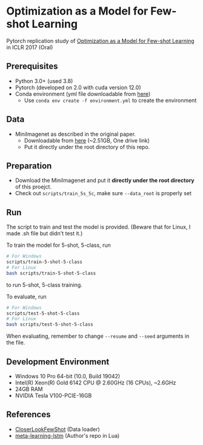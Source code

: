# Optimization as a Model for Few-shot Learning
Pytorch replication study of [Optimization as a Model for Few-shot Learning](https://openreview.net/forum?id=rJY0-Kcll) in ICLR 2017 (Oral)

## Prerequisites
- Python 3.0+ (used 3.8)
- Pytorch (developed on 2.0 with cuda version 12.0)
- Conda environment (yml file downloadable from [here](https://purdue0-my.sharepoint.com/:u:/g/personal/jung199_purdue_edu/EXcelSEWGo5Gt4291iTlEEIBxClTEeZarKbU1vMNkBic6w?e=4ozDQC))
  - Use `conda env create -f environment.yml` to create the environment

## Data
- MiniImagenet as described in the original paper. 
  - Downloadable from [here](https://purdue0-my.sharepoint.com/:u:/g/personal/jung199_purdue_edu/EdI7dATMbHVNp7QILyhn5YsB3i3BHq6glKEOYOZblTTzpw?e=Adbwus) (~2.51GB, One drive link)
  - Put it directly under the root directory of this repo.


## Preparation
- Download the MiniImagenet and put it **directly under the root directory** of this proejct.
- Check out `scripts/train_5s_5c`, make sure `--data_root` is properly set

## Run
The script to train and test the model is provided. (Beware that for Linux, I made .sh file but didn't test it.)

To train the model for 5-shot, 5-class, run
```bash
# For Windows
scripts/train-5-shot-5-class
# For Linux
bash scripts/train-5-shot-5-class
```
to run 5-shot, 5-class training. 

To evaluate, run 
```bash
# For Windows
scripts/test-5-shot-5-class
# For Linux
bash scripts/test-5-shot-5-class
```
When evaluating, remember to change `--resume` and `--seed` arguments in the file.

## Development Environment
- Windows 10 Pro 64-bit (10.0, Build 19042)
- Intel(R) Xeon(R) Gold 6142 CPU @ 2.60GHz (16 CPUs), ~2.6GHz
- 24GB RAM
- NVIDIA Tesla V100-PCIE-16GB


## References
- [CloserLookFewShot](https://github.com/wyharveychen/CloserLookFewShot) (Data loader)
- [meta-learning-lstm](https://github.com/twitter/meta-learning-lstm) (Author's repo in Lua)

